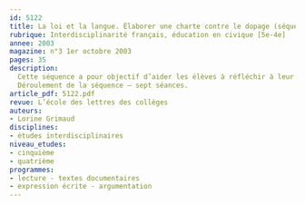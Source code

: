 ```yaml
---
id: 5122
title: La loi et la langue. Élaborer une charte contre le dopage (séquence)
rubrique: Interdisciplinarité français, éducation en civique [5e-4e]
annee: 2003
magazine: n°3 1er octobre 2003
pages: 35
description: 
  Cette séquence a pour objectif d’aider les élèves à réfléchir à leur rapport à la société, à ses lois et à ses règles et, évidemment, à leur transgression, en se penchant sur les concepts citoyens et sportifs de règle, de règlement et de loi, au regard d’un sujet toujours réactualisé – le dopage et la triche, en y intégrant une dimension préventive.
  Déroulement de la séquence – sept séances.
article_pdf: 5122.pdf
revue: L’école des lettres des collèges
auteurs:
- Lorine Grimaud
disciplines:
- études interdisciplinaires
niveau_etudes:
- cinquième
- quatrième
programmes:
- lecture - textes documentaires
- expression écrite - argumentation
---
```

